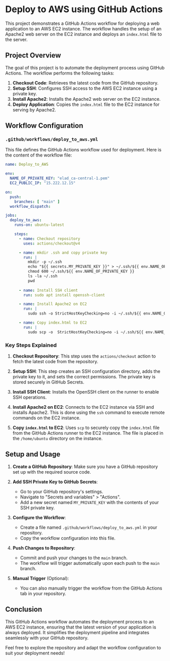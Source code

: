 # Deploy to AWS using GitHub Actions

This project demonstrates a GitHub Actions workflow for deploying a web application to an AWS EC2 instance. The workflow handles the setup of an Apache2 web server on the EC2 instance and deploys an `index.html` file to the server.

## Project Overview

The goal of this project is to automate the deployment process using GitHub Actions. The workflow performs the following tasks:
1. **Checkout Code**: Retrieves the latest code from the GitHub repository.
2. **Setup SSH**: Configures SSH access to the AWS EC2 instance using a private key.
3. **Install Apache2**: Installs the Apache2 web server on the EC2 instance.
4. **Deploy Application**: Copies the `index.html` file to the EC2 instance for serving by Apache2.

## Workflow Configuration

### `.github/workflows/deploy_to_aws.yml`

This file defines the GitHub Actions workflow used for deployment. Here is the content of the workflow file:

```yaml
name: Deploy_to_AWS

env:
  NAME_OF_PRIVATE_KEY: "elad_ca-central-1.pem"
  EC2_PUBLIC_IP: "15.222.12.15" 

on:
  push:
    branches: [ "main" ]
  workflow_dispatch:

jobs:
  deploy_to_aws:
    runs-on: ubuntu-latest

    steps:
      - name: Checkout repository
        uses: actions/checkout@v4

      - name: mkdir .ssh and copy private key
        run: |
          mkdir -p ~/.ssh
          echo "${{ secrets.MY_PRIVATE_KEY }}" > ~/.ssh/${{ env.NAME_OF_PRIVATE_KEY }}
          chmod 600 ~/.ssh/${{ env.NAME_OF_PRIVATE_KEY }}
          ls -la ~/.ssh
          pwd
        
      - name: Install SSH client
        run: sudo apt install openssh-client

      - name: Install Apache2 on EC2
        run: |
          sudo ssh -o StrictHostKeyChecking=no -i ~/.ssh/${{ env.NAME_OF_PRIVATE_KEY }} ubuntu@${{ env.EC2_PUBLIC_IP }} 'sudo apt update && sudo apt install -y apache2'

      - name: Copy index.html to EC2
        run: |
          sudo scp -o  StrictHostKeyChecking=no -i ~/.ssh/${{ env.NAME_OF_PRIVATE_KEY }} /home/runner/work/Git_deploy_Sadna_2aws/Git_deploy_Sadna_2aws/index.html ubuntu@${{ env.EC2_PUBLIC_IP }}:/home/ubuntu
```

### Key Steps Explained

1. **Checkout Repository**: This step uses the `actions/checkout` action to fetch the latest code from the repository.

2. **Setup SSH**: This step creates an SSH configuration directory, adds the private key to it, and sets the correct permissions. The private key is stored securely in GitHub Secrets.

3. **Install SSH Client**: Installs the OpenSSH client on the runner to enable SSH operations.

4. **Install Apache2 on EC2**: Connects to the EC2 instance via SSH and installs Apache2. This is done using the `ssh` command to execute remote commands on the EC2 instance.

5. **Copy `index.html` to EC2**: Uses `scp` to securely copy the `index.html` file from the GitHub Actions runner to the EC2 instance. The file is placed in the `/home/ubuntu` directory on the instance.

## Setup and Usage

1. **Create a GitHub Repository**: Make sure you have a GitHub repository set up with the required source code.

2. **Add SSH Private Key to GitHub Secrets**:
   - Go to your GitHub repository's settings.
   - Navigate to "Secrets and variables" > "Actions".
   - Add a new secret named `MY_PRIVATE_KEY` with the contents of your SSH private key.

3. **Configure the Workflow**:
   - Create a file named `.github/workflows/deploy_to_aws.yml` in your repository.
   - Copy the workflow configuration into this file.

4. **Push Changes to Repository**:
   - Commit and push your changes to the `main` branch.
   - The workflow will trigger automatically upon each push to the `main` branch.

5. **Manual Trigger** (Optional):
   - You can also manually trigger the workflow from the GitHub Actions tab in your repository.

## Conclusion

This GitHub Actions workflow automates the deployment process to an AWS EC2 instance, ensuring that the latest version of your application is always deployed. It simplifies the deployment pipeline and integrates seamlessly with your GitHub repository.

Feel free to explore the repository and adapt the workflow configuration to suit your deployment needs!
